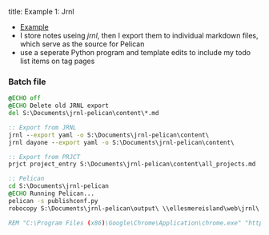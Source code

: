 title: Example 1: Jrnl

- [Example]({filename}/webpages/jrnl/ellesmereisland/jrnl/index.html)
- I store notes useing *jrnl*, then I export them to individual markdown files, which serve as the source for Pelican
- use a seperate Python program and template edits to include my todo list items on tag pages

### Batch file

```bat
@ECHO off
@ECHO Delete old JRNL export
del S:\Documents\jrnl-pelican\content\*.md

:: Export from JRNL
jrnl --export yaml -o S:\Documents\jrnl-pelican\content\
jrnl dayone --export yaml -o S:\Documents\jrnl-pelican\content\

:: Export from PRJCT
prjct project_entry S:\Documents\jrnl-pelican\content\all_projects.md

:: Pelican
cd S:\Documents\jrnl-pelican
@ECHO Running Pelican...
pelican -s publishconf.py
robocopy S:\Documents\jrnl-pelican\output\ \\ellesmereisland\web\jrnl\ /MIR /nfl /ndl

REM "C:\Program Files (x86)\Google\Chrome\Application\chrome.exe" "http://ellesmereisland/jrnl/"
```

<!-- Keep a work/project journal -->
<!-- template changes? -->
